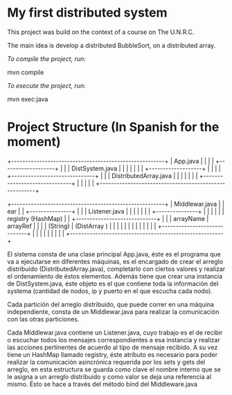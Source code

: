# My first distributed system #

This project was build on the context of a course on The U.N.R.C.

The main idea is develop a distributed BubbleSort, on a distributed
array.

*To compile the project, run:*

mvn compile

*To execute the project, run:*

mvn exec:java


# Project Structure (In Spanish for the moment) # 

+-------------------------------------------------------+
|   App.java                                            |
|                                                       |
|   +-------------------+                               |
|   | DistSystem.java   |                               |
|   |                   |                               |
|   +-------------------+                               |
|                                                       |
|   +------------------------------+                    |
|   | DistributedArray.java        |                    |
|   |                              |                    |
|   +------------------------------+                    |
|                                                       |
|                                                       |
+-------------------------------------------------------+


+-------------------------------------------------------+
|   Middlewar.java                                      |
|    ear                                                |
|    +---------------+                                  |
|    | Listener.java |                                  |
|    |               |                                  |
|    +---------------+                                  |
|                                                       |
|                                                       |
|    registry (HashMap)                                 |
|    +-----------------------------+                    |
|    |  arrayName   | arrayRef     |                    |
|    |   (String)   | (DistArray ) |                    |
|    |              |              |                    |
|    |              |              |                    |
|    +-----------------------------+                    |
|                                                       |
|                                                       |
|                                                       |
|                                                       |
+-------------------------------------------------------+


El sistema consta de una clase principal App.java, éste es el programa que va 
a ejecutarse en diferentes máquinas, es el encargado de crear el arreglo 
distribuido (DistributedArray.java), completarlo con ciertos valores y realizar
el ordenamiento de éstos elementos. Además tiene que crear una instancia de 
DistSystem.java, éste objeto es el que contiene toda la información del systema
(cantidad de nodos, ip y puerto en el que escucha cada nodo).

Cada partición del arreglo distribuido, que puede correr en una máquina 
independiente, consta de un Middlewar.java para realizar la comunicación con las
otras particiones. 

Cada Middlewar.java contiene un Listener.java, cuyo trabajo es el de
recibir o escuchar todos los mensajes correspondientes a esa instancia y realizar
las acciones pertinentes de acuerdo al tipo de mensaje recibido. A su vez tiene
un HashMap llamado registry, éste atributo es necesario para poder realizar la 
comunicación asincrónica requerida por los sets y gets del arreglo, en esta
estructura se guarda como clave el nombre interno que se le asigna a un arreglo
distribuido y como valor se deja una referencia al mismo. Ésto se hace a través
del método bind del Middleware.java

